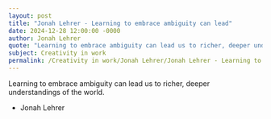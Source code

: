 ```yaml
---
layout: post
title: "Jonah Lehrer - Learning to embrace ambiguity can lead"
date: 2024-12-28 12:00:00 -0000
author: Jonah Lehrer
quote: "Learning to embrace ambiguity can lead us to richer, deeper understandings of the world."
subject: Creativity in work
permalink: /Creativity in work/Jonah Lehrer/Jonah Lehrer - Learning to embrace ambiguity can lead
---
```


Learning to embrace ambiguity can lead us to richer, deeper understandings of the world.

- Jonah Lehrer
